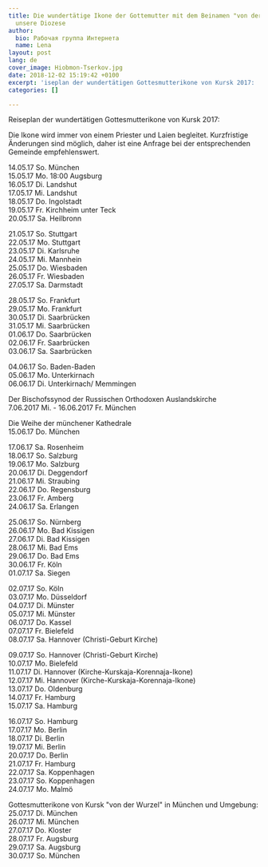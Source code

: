 ```yaml
---
title: Die wundertätige Ikone der Gottemutter mit dem Beinamen "von der Wurzel" besucht
  unsere Diozese
author:
  bio: Рабочая группа Интернета
  name: Lena
layout: post
lang: de
cover_image: Hiobmon-Tserkov.jpg
date: 2018-12-02 15:19:42 +0100
excerpt: 'iseplan der wundertätigen Gottesmutterikone von Kursk 2017: '
categories: []

---
```

Reiseplan der wundertätigen Gottesmutterikone von Kursk 2017: 

Die Ikone wird immer von einem Priester und Laien begleitet.  Kurzfristige Änderungen sind möglich, daher ist eine Anfrage bei der  entsprechenden Gemeinde empfehlenswert.

14\.05.17 So. München  
 15.05.17 Mo. 18:00 Augsburg  
 16.05.17 Di.  Landshut  
 17.05.17 Mi. Landshut  
 18.05.17 Do. Ingolstadt  
 19.05.17 Fr. Kirchheim unter Teck  
 20.05.17 Sa. Heilbronn

21\.05.17 So. Stuttgart  
 22.05.17 Mo. Stuttgart  
 23.05.17 Di. Karlsruhe  
 24.05.17 Mi. Mannhein  
 25.05.17 Do. Wiesbaden  
 26.05.17 Fr. Wiesbaden  
 27.05.17 Sa. Darmstadt  

28\.05.17 So. Frankfurt  
 29.05.17 Mo. Frankfurt  
 30.05.17 Di. Saarbrücken  
 31.05.17 Mi. Saarbrücken  
 01.06.17 Do. Saarbrücken  
 02.06.17 Fr. Saarbrücken  
 03.06.17 Sa. Saarbrücken

04\.06.17 So.      Baden-Baden  
 05.06.17 Mo.     Unterkirnach  
 06.06.17 Di.     Unterkirnach/ Memmingen

Der Bischofssynod der Russischen Orthodoxen Auslandskirche  
 7.06.2017 Mi. - 16.06.2017 Fr. München

Die Weihe der münchener Kathedrale  
 15.06.17 Do. München

17\.06.17 Sa. Rosenheim  
 18.06.17 So. Salzburg  
 19.06.17 Mo. Salzburg  
 20.06.17 Di. Deggendorf  
 21.06.17 Mi. Straubing  
 22.06.17 Do. Regensburg  
 23.06.17 Fr. Amberg  
 24.06.17 Sa. Erlangen

25\.06.17 So. Nürnberg  
 26.06.17 Mo. Bad Kissigen  
 27.06.17 Di. Bad Kissigen  
 28.06.17 Mi. Bad Ems  
 29.06.17 Do. Bad Ems  
 30.06.17 Fr. Köln  
 01.07.17 Sa. Siegen    

02\.07.17 So. Köln  
 03.07.17 Mo. Düsseldorf  
 04.07.17 Di. Münster  
 05.07.17 Mi. Münster  
 06.07.17 Do. Kassel  
 07.07.17 Fr. Bielefeld  
 08.07.17 Sa. Hannover (Christi-Geburt Kirche)  

09\.07.17 So. Hannover (Christi-Geburt Kirche)  
 10.07.17 Mo. Bielefeld  
 11.07.17 Di. Hannover (Kirche-Kurskaja-Korennaja-Ikone)  
 12.07.17 Mi. Hannover (Kirche-Kurskaja-Korennaja-Ikone)  
 13.07.17 Do. Oldenburg  
 14.07.17 Fr. Hamburg  
 15.07.17 Sa. Hamburg    

16\.07.17 So. Hamburg  
 17.07.17 Mo. Berlin  
 18.07.17 Di. Berlin  
 19.07.17 Mi. Berlin  
 20.07.17 Do. Berlin  
 21.07.17 Fr. Hamburg  
 22.07.17 Sa. Koppenhagen  
 23.07.17 So. Koppenhagen  
 24.07.17 Mo. Malmö

Gottesmutterikone von Kursk "von der Wurzel" in München und Umgebung:  
 25.07.17 Di. München  
 26.07.17 Mi. München  
 27.07.17 Do. Kloster  
 28.07.17 Fr. Augsburg  
 29.07.17 Sa. Augsburg  
 30.07.17 So. München